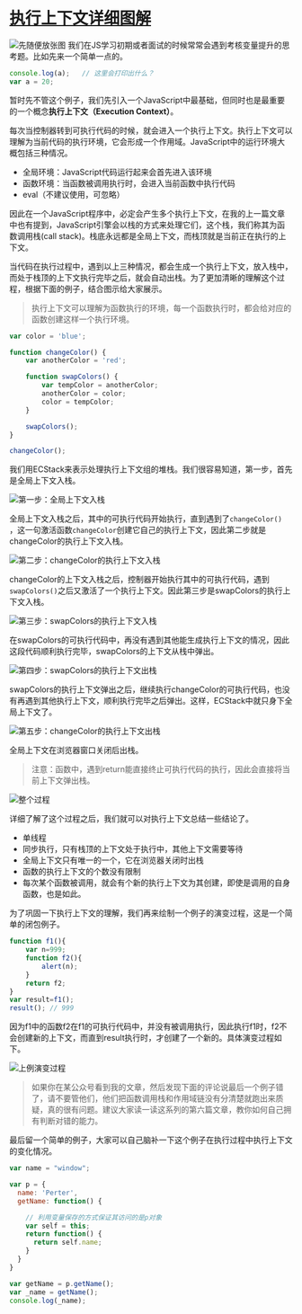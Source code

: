 # [执行上下文详细图解](https://segmentfault.com/a/1190000012646203)




![先随便放张图](http://upload-images.jianshu.io/upload_images/599584-58d31e5b80737ca0.png?imageMogr2/auto-orient/strip%7CimageView2/2/w/1240)
我们在JS学习初期或者面试的时候常常会遇到考核变量提升的思考题。比如先来一个简单一点的。

```javascript
console.log(a);   // 这里会打印出什么？
var a = 20;
```

暂时先不管这个例子，我们先引入一个JavaScript中最基础，但同时也是最重要的一个概念**执行上下文（Execution Context）**。

每次当控制器转到可执行代码的时候，就会进入一个执行上下文。执行上下文可以理解为当前代码的执行环境，它会形成一个作用域。JavaScript中的运行环境大概包括三种情况。

+ 全局环境：JavaScript代码运行起来会首先进入该环境
+ 函数环境：当函数被调用执行时，会进入当前函数中执行代码
+ eval（不建议使用，可忽略）

因此在一个JavaScript程序中，必定会产生多个执行上下文，在我的上一篇文章中也有提到，JavaScript引擎会以栈的方式来处理它们，这个栈，我们称其为函数调用栈(call stack)。栈底永远都是全局上下文，而栈顶就是当前正在执行的上下文。

当代码在执行过程中，遇到以上三种情况，都会生成一个执行上下文，放入栈中，而处于栈顶的上下文执行完毕之后，就会自动出栈。为了更加清晰的理解这个过程，根据下面的例子，结合图示给大家展示。

> 执行上下文可以理解为函数执行的环境，每一个函数执行时，都会给对应的函数创建这样一个执行环境。

```javascript
var color = 'blue';

function changeColor() {
    var anotherColor = 'red';

    function swapColors() {
        var tempColor = anotherColor;
        anotherColor = color;
        color = tempColor;
    }

    swapColors();
}

changeColor();
```
我们用ECStack来表示处理执行上下文组的堆栈。我们很容易知道，第一步，首先是全局上下文入栈。


![第一步：全局上下文入栈](http://upload-images.jianshu.io/upload_images/599584-bb2d5907b658c456.png?imageMogr2/auto-orient/strip%7CimageView2/2/w/1240)

全局上下文入栈之后，其中的可执行代码开始执行，直到遇到了`changeColor() `，这一句激活函数`changeColor`创建它自己的执行上下文，因此第二步就是changeColor的执行上下文入栈。

![第二步：changeColor的执行上下文入栈](http://upload-images.jianshu.io/upload_images/599584-bbc841d4908c05cb.png?imageMogr2/auto-orient/strip%7CimageView2/2/w/1240)

changeColor的上下文入栈之后，控制器开始执行其中的可执行代码，遇到`swapColors()`之后又激活了一个执行上下文。因此第三步是swapColors的执行上下文入栈。


![第三步：swapColors的执行上下文入栈](http://upload-images.jianshu.io/upload_images/599584-8bc0424ffcb2507b.png?imageMogr2/auto-orient/strip%7CimageView2/2/w/1240)

在swapColors的可执行代码中，再没有遇到其他能生成执行上下文的情况，因此这段代码顺利执行完毕，swapColors的上下文从栈中弹出。

![第四步：swapColors的执行上下文出栈](http://upload-images.jianshu.io/upload_images/599584-bbc841d4908c05cb.png?imageMogr2/auto-orient/strip%7CimageView2/2/w/1240)

swapColors的执行上下文弹出之后，继续执行changeColor的可执行代码，也没有再遇到其他执行上下文，顺利执行完毕之后弹出。这样，ECStack中就只身下全局上下文了。

![第五步：changeColor的执行上下文出栈](http://upload-images.jianshu.io/upload_images/599584-bb2d5907b658c456.png?imageMogr2/auto-orient/strip%7CimageView2/2/w/1240)

全局上下文在浏览器窗口关闭后出栈。
> 注意：函数中，遇到return能直接终止可执行代码的执行，因此会直接将当前上下文弹出栈。

![整个过程](http://upload-images.jianshu.io/upload_images/599584-58d31e5b80737ca0.png?imageMogr2/auto-orient/strip%7CimageView2/2/w/1240)

详细了解了这个过程之后，我们就可以对执行上下文总结一些结论了。

+ 单线程
+ 同步执行，只有栈顶的上下文处于执行中，其他上下文需要等待
+ 全局上下文只有唯一的一个，它在浏览器关闭时出栈
+ 函数的执行上下文的个数没有限制
+ 每次某个函数被调用，就会有个新的执行上下文为其创建，即使是调用的自身函数，也是如此。

为了巩固一下执行上下文的理解，我们再来绘制一个例子的演变过程，这是一个简单的闭包例子。

```javascript
function f1(){
    var n=999;
    function f2(){
        alert(n);
    }
    return f2;
}
var result=f1();
result(); // 999
```
因为f1中的函数f2在f1的可执行代码中，并没有被调用执行，因此执行f1时，f2不会创建新的上下文，而直到result执行时，才创建了一个新的。具体演变过程如下。

![上例演变过程](http://upload-images.jianshu.io/upload_images/599584-bb9829780f50c07e.png?imageMogr2/auto-orient/strip%7CimageView2/2/w/1240)

> 如果你在某公众号看到我的文章，然后发现下面的评论说最后一个例子错了，请不要管他们，他们把函数调用栈和作用域链没有分清楚就跑出来质疑，真的很有问题。建议大家读一读这系列的第六篇文章，教你如何自己拥有判断对错的能力。

最后留一个简单的例子，大家可以自己脑补一下这个例子在执行过程中执行上下文的变化情况。

```javascript
var name = "window";

var p = {
  name: 'Perter',
  getName: function() {

    // 利用变量保存的方式保证其访问的是p对象
    var self = this;
    return function() {
      return self.name;
    }
  }
}

var getName = p.getName();
var _name = getName();
console.log(_name);
```
